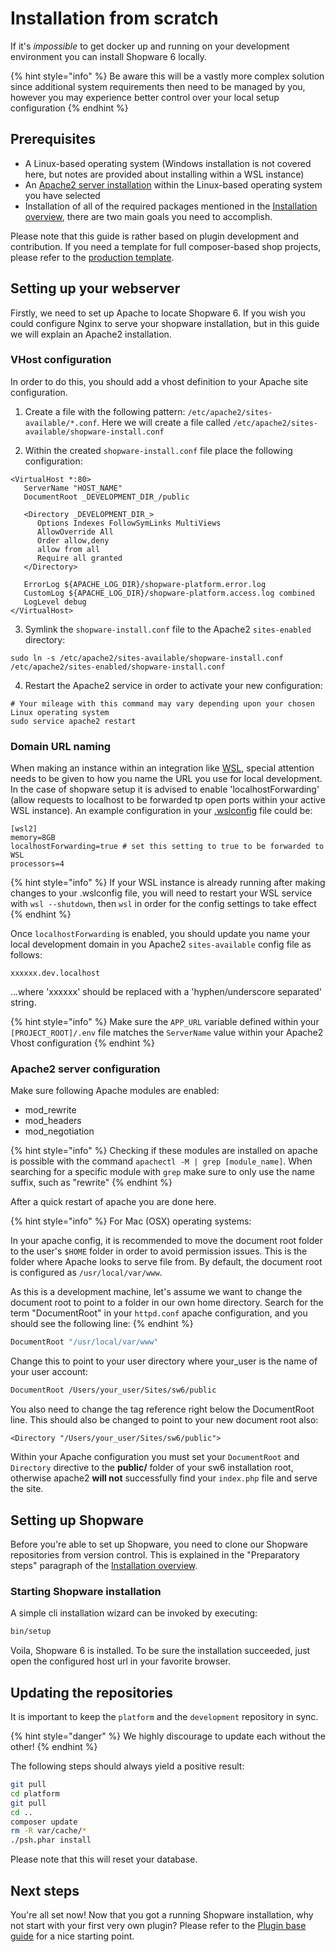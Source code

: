 # Installation from scratch

If it's *impossible* to get docker up and running on your development environment you can install Shopware 6 locally.

{% hint style="info" %}
Be aware this will be a vastly more complex solution since additional system requirements then need to be managed by you, however you may experience better control over your local setup configuration
{% endhint %}

## Prerequisites

 - A Linux-based operating system (Windows installation is not covered here, but notes are provided about installing within a WSL instance)
 - An [Apache2 server installation](https://httpd.apache.org/docs/2.4/install.html) within the Linux-based operating system you have selected
 - Installation of all of the required packages mentioned in the [Installation overview](overview.md), there are two main goals you need to accomplish.

Please note that this guide is rather based on plugin development and contribution. If you need a template for full composer-based shop projects, please refer to the [production template](https://github.com/shopware/production).

## Setting up your webserver

Firstly, we need to set up Apache to locate Shopware 6. If you wish you could configure Nginx to serve your shopware installation, but in this guide we will explain an Apache2 installation.

### VHost configuration

In order to do this, you should add a vhost definition to your Apache site configuration.

 1) Create a file with the following pattern: `/etc/apache2/sites-available/*.conf`.
Here we will create a file called `/etc/apache2/sites-available/shopware-install.conf`

 2) Within the created `shopware-install.conf` file place the following configuration:

```text
<VirtualHost *:80>
   ServerName "HOST_NAME"
   DocumentRoot _DEVELOPMENT_DIR_/public

   <Directory _DEVELOPMENT_DIR_>
      Options Indexes FollowSymLinks MultiViews
      AllowOverride All
      Order allow,deny
      allow from all
      Require all granted
   </Directory>

   ErrorLog ${APACHE_LOG_DIR}/shopware-platform.error.log
   CustomLog ${APACHE_LOG_DIR}/shopware-platform.access.log combined
   LogLevel debug
</VirtualHost>
```

3) Symlink the `shopware-install.conf` file to the Apache2 `sites-enabled` directory:
```shell
sudo ln -s /etc/apache2/sites-available/shopware-install.conf /etc/apache2/sites-enabled/shopware-install.conf
```

4) Restart the Apache2 service in order to activate your new configuration:
```shell
# Your mileage with this command may vary depending upon your chosen Linux operating system
sudo service apache2 restart
```

### Domain URL naming

When making an instance within an integration like [WSL](https://docs.microsoft.com/en-us/windows/wsl/about), special attention needs to be given to how you name the URL you use for local development. In the case of shopware setup it is advised to enable 'localhostForwarding' (allow requests to localhost to be forwarded tp open ports within your active WSL instance). An example configuration in your [.wslconfig](https://docs.microsoft.com/en-us/windows/wsl/wsl-config#wslconfig) file could be:

```text
[wsl2]
memory=8GB
localhostForwarding=true # set this setting to true to be forwarded to WSL
processors=4
```

{% hint style="info" %}
If your WSL instance is already running after making changes to your .wslconfig file, you will need to restart your WSL service with `wsl --shutdown`, then `wsl` in order for the config settings to take effect
{% endhint %}

Once `localhostForwarding` is enabled, you should update you name your local development domain in you Apache2 `sites-available` config file as follows:

```text
xxxxxx.dev.localhost
```
...where 'xxxxxx' should be replaced with a 'hyphen/underscore separated' string.

{% hint style="info" %}
Make sure the `APP_URL` variable defined within your `[PROJECT_ROOT]/.env` file matches the `ServerName` value within your Apache2 Vhost configuration 
{% endhint %}


### Apache2 server configuration

Make sure following Apache modules are enabled:

* mod\_rewrite
* mod\_headers
* mod\_negotiation

{% hint style="info" %}
Checking if these modules are installed on apache is possible with the command `apachectl -M | grep [module_name]`. When searching for a specific module with `grep` make sure to only use the name suffix, such as "rewrite" 
{% endhint %}

After a quick restart of apache you are done here.

{% hint style="info" %}
For Mac (OSX) operating systems: 

In your apache config, it is recommended to move the document root folder to the user's `$HOME` folder in order to avoid permission issues. This is the folder where Apache looks to serve file from. By default, the document root is configured as `/usr/local/var/www`. 

As this is a development machine, let's assume we want to change the document root to point to a folder in our own home directory. Search for the term "DocumentRoot" in your `httpd.conf` apache configuration, and you should see the following line:
{% endhint %}


```bash
DocumentRoot "/usr/local/var/www"
```

Change this to point to your user directory where your\_user is the name of your user account:

```bash
DocumentRoot /Users/your_user/Sites/sw6/public
```

You also need to change the tag reference right below the DocumentRoot line. This should also be changed to point to your new document root also:

```text
<Directory "/Users/your_user/Sites/sw6/public">
```

Within your Apache configuration you must set your `DocumentRoot` and `Directory` directive to the **public/** folder of your sw6 installation root, otherwise apache2 **will not** successfully find your `index.php` file and serve the site.

## Setting up Shopware

Before you're able to set up Shopware, you need to clone our Shopware repositories from version control. This is explained in the "Preparatory steps" paragraph of the [Installation overview](overview.md).

### Starting Shopware installation

A simple cli installation wizard can be invoked by executing:

```bash
bin/setup
```

Voila, Shopware 6 is installed. To be sure the installation succeeded, just open the configured host url in your favorite browser.

## Updating the repositories

It is important to keep the `platform` and the `development` repository in sync.

{% hint style="danger" %}
We highly discourage to update each without the other!
{% endhint %}

The following steps should always yield a positive result:

```bash
git pull
cd platform
git pull
cd ..
composer update
rm -R var/cache/*
./psh.phar install
```

Please note that this will reset your database.

## Next steps

You're all set now! Now that you got a running Shopware installation, why not start with your first very own plugin? Please refer to the [Plugin base guide](../plugins/plugins/plugin-base-guide.md) for a nice starting point.
